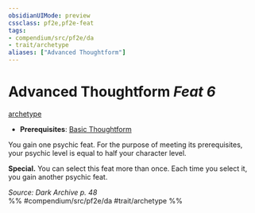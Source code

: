```yaml
---
obsidianUIMode: preview
cssclass: pf2e,pf2e-feat
tags:
- compendium/src/pf2e/da
- trait/archetype
aliases: ["Advanced Thoughtform"]
---
```

# Advanced Thoughtform  *Feat 6*  
[archetype](rules/traits/archetype.md "Archetype Feat Trait")  

- **Prerequisites**: [Basic Thoughtform](compendium/feats/basic-thoughtform-da.md)

You gain one psychic feat. For the purpose of meeting its prerequisites, your psychic level is equal to half your character level.

**Special.** You can select this feat more than once. Each time you select it, you gain another psychic feat.

*Source: Dark Archive p. 48*  
%% #compendium/src/pf2e/da #trait/archetype %%